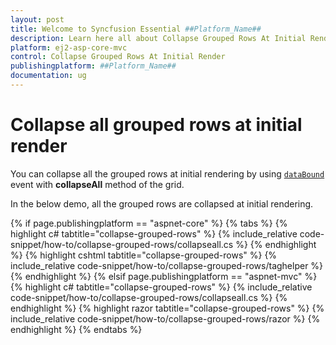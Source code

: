 ```yaml
---
layout: post
title: Welcome to Syncfusion Essential ##Platform_Name##
description: Learn here all about Collapse Grouped Rows At Initial Render of Syncfusion Essential ##Platform_Name## widgets based on HTML5 and jQuery.
platform: ej2-asp-core-mvc
control: Collapse Grouped Rows At Initial Render
publishingplatform: ##Platform_Name##
documentation: ug
---
```



# Collapse all grouped rows at initial render

You can collapse all the grouped rows at initial rendering by using [`dataBound`](https://help.syncfusion.com/cr/aspnetcore-js2/Syncfusion.EJ2.Grids.Grid.html#Syncfusion_EJ2_Grids_Grid_DataBound) event with  **collapseAll** method of the grid.

In the below demo, all the grouped rows are collapsed at initial rendering.

{% if page.publishingplatform == "aspnet-core" %}
{% tabs %}
{% highlight c# tabtitle="collapse-grouped-rows" %}
{% include_relative code-snippet/how-to/collapse-grouped-rows/collapseall.cs %}
{% endhighlight %}
{% highlight cshtml tabtitle="collapse-grouped-rows" %}
{% include_relative code-snippet/how-to/collapse-grouped-rows/taghelper %}
{% endhighlight %}
{% elsif page.publishingplatform == "aspnet-mvc" %}
{% highlight c# tabtitle="collapse-grouped-rows" %}
{% include_relative code-snippet/how-to/collapse-grouped-rows/collapseall.cs %}
{% endhighlight %}
{% highlight razor tabtitle="collapse-grouped-rows" %}
{% include_relative code-snippet/how-to/collapse-grouped-rows/razor %}
{% endhighlight %}
{% endtabs %}


